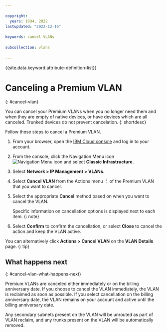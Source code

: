 ```yaml
---

copyright:
  years: 1994, 2022
lastupdated: "2022-12-16"

keywords: cancel VLANs

subcollection: vlans

---
```


{{site.data.keyword.attribute-definition-list}}

# Canceling a Premium VLAN
{: #cancel-vlan}

You can cancel your Premium VLANs when you no longer need them and when they are empty of native devices, or have devices which are all canceled. Trunked devices do not prevent cancelation.
{: shortdesc}

Follow these steps to cancel a Premium VLAN.

1. From your browser, open the [IBM Cloud console](/login) and log in to your account.
1. From the console, click the Navigation Menu icon ![Navigation Menu icon](../../icons/icon_hamburger.svg) and select **Classic Infrastructure**.
1. Select **Network > IP Management > VLANs**.
1. Select **Cancel VLAN** from the Actions menu ![Actions menu](/images/overflow.png) of the Premium VLAN that you want to cancel.
1. Select the appropriate **Cancel** method based on when you want to cancel the VLAN.

    Specific information on cancellation options is displayed next to each item.
    {: note}

1. Select **Confirm** to confirm the cancellation, or select **Close** to cancel the action and keep the VLAN active.


You can alternatively click **Actions > Cancel VLAN** on the **VLAN Details** page.
{: tip}

## What happens next
{: #cancel-vlan-what-happens-next}

Premium VLANs are canceled either immediately or on the billing anniversary date. If you choose to cancel the VLAN immediately, the VLAN is reclaimed as soon as possible. If you select cancellation on the billing anniversary date, the VLAN remains on your account and active until the billing anniversary date.

Any secondary subnets present on the VLAN will be unrouted as part of VLAN reclaim, and any trunks present on the VLAN will be automatically removed.
